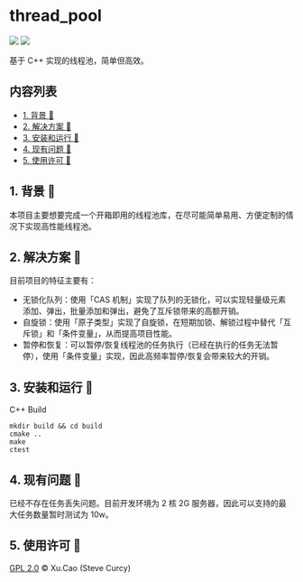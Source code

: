# thread_pool
[![](https://img.shields.io/badge/Author-Xu.Cao-lightgreen)](https://github.com/SteveCurcy) ![](https://img.shields.io/badge/Version-2.1.0-yellow)

基于 C++ 实现的线程池，简单但高效。

## 内容列表

- [1. 背景 :cookie:](#1-背景-cookie)
- [2. 解决方案 :candy:](#2-解决方案-candy)
- [3. 安装和运行 :birthday:](#3-安装和运行-birthday)
- [4. 现有问题 :sandwich:](#4-现有问题-sandwich)
- [5. 使用许可 :page_facing_up:](#5-使用许可-page_facing_up)

## 1. 背景 :cookie:
本项目主要想要完成一个开箱即用的线程池库，在尽可能简单易用、方便定制的情况下实现高性能线程池。

## 2. 解决方案 :candy:
目前项目的特征主要有：

- 无锁化队列：使用「CAS 机制」实现了队列的无锁化，可以实现轻量级元素添加、弹出，批量添加和弹出，避免了互斥锁带来的高额开销。
- 自旋锁：使用「原子类型」实现了自旋锁，在短期加锁、解锁过程中替代「互斥锁」和「条件变量」，从而提高项目性能。
- 暂停和恢复：可以暂停/恢复线程池的任务执行（已经在执行的任务无法暂停），使用「条件变量」实现，因此高频率暂停/恢复会带来较大的开销。

## 3. 安装和运行 :birthday:

C++ Build

```
mkdir build && cd build
cmake ..
make
ctest
```

## 4. 现有问题 :sandwich:
已经不存在任务丢失问题。目前开发环境为 2 核 2G 服务器，因此可以支持的最大任务数量暂时测试为 10w。

## 5. 使用许可 :page_facing_up:
[GPL 2.0](./LICENSE) &copy; Xu.Cao (Steve Curcy)
